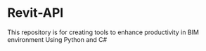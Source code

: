 # Revit-API
This repository is for creating tools to enhance productivity in BIM environment
Using Python and C#